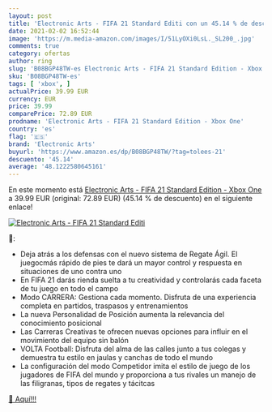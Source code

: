 ```yaml
---
layout: post
title: 'Electronic Arts - FIFA 21 Standard Editi con un 45.14 % de descuento'
date: 2021-02-02 16:52:44
image: 'https://m.media-amazon.com/images/I/51LyOXi0LsL._SL200_.jpg'
comments: true
category: ofertas
author: ring
slug: 'B08BGP48TW-es Electronic Arts - FIFA 21 Standard Edition - Xbox One'
sku: 'B08BGP48TW-es'
tags: [ 'xbox', ]
actualPrice: 39.99 EUR
currency: EUR
price: 39.99
comparePrice: 72.89 EUR
prodname: 'Electronic Arts - FIFA 21 Standard Edition - Xbox One'
country: 'es'
flag: '🇪🇸'
brand: 'Electronic Arts'
buyurl: 'https://www.amazon.es/dp/B08BGP48TW/?tag=tolees-21'
descuento: '45.14'
average: '48.1222580645161'
---
```


En este momento está [Electronic Arts - FIFA 21 Standard Edition - Xbox One](https://www.amazon.es/dp/B08BGP48TW/?tag=tolees-21) a 39.99 EUR (original: 72.89 EUR) (45.14 %  de descuento) en el siguiente enlace!

[![Electronic Arts - FIFA 21 Standard Editi](https://m.media-amazon.com/images/I/51LyOXi0LsL._SL200_.jpg)](https://www.amazon.es/dp/B08BGP48TW/?tag=tolees-21)

🔎:

- Deja atrás a los defensas con el nuevo sistema de Regate Ágil. El juegocmás rápido de pies te dará un mayor control y respuesta en situaciones de uno contra uno
- En FIFA 21 darás rienda suelta a tu creatividad y controlarás cada faceta de tu juego en todo el campo
- Modo CARRERA: Gestiona cada momento. Disfruta de una experiencia completa en partidos, traspasos y entrenamientos
- La nueva Personalidad de Posición aumenta la relevancia del conocimiento posicional
- Las Carreras Creativas te ofrecen nuevas opciones para influir en el movimiento del equipo sin balón
- VOLTA Football: Disfruta del alma de las calles junto a tus colegas y demuestra tu estilo en jaulas y canchas de todo el mundo
- La configuración del modo Competidor imita el estilo de juego de los jugadores de FIFA del mundo y proporciona a tus rivales un manejo de las filigranas, tipos de regates y tácitcas

[🛒 Aquí!!!](https://www.amazon.es/dp/B08BGP48TW/?tag=tolees-21)
